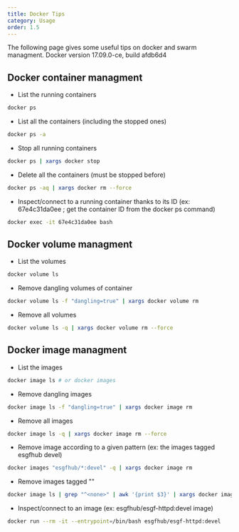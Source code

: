 ```yaml
---
title: Docker Tips
category: Usage
order: 1.5
---
```


The following page gives some useful tips on docker and swarm managment.
Docker version 17.09.0-ce, build afdb6d4

## Docker container managment

* List the running containers
```sh
docker ps
```

* List all the containers (including the stopped ones)
```sh
docker ps -a
```

* Stop all running containers
```sh
docker ps | xargs docker stop
```

* Delete all the containers (must be stopped before)
```sh
docker ps -aq | xargs docker rm --force
```

* Inspect/connect to a running container thanks to its ID (ex: 67e4c31da0ee ; get the container ID from the docker ps command)
```sh
docker exec -it 67e4c31da0ee bash
```

## Docker volume managment

* List the volumes
```sh
docker volume ls
```

* Remove dangling volumes of container
```sh
docker volume ls -f "dangling=true" | xargs docker volume rm 
```

* Remove all volumes
```sh
docker volume ls -q | xargs docker volume rm --force
```

## Docker image managment

* List the images
```sh
docker image ls # or docker images
```

* Remove dangling images
```sh
docker image ls -f "dangling=true" | xargs docker image rm 
```

* Remove all images
```sh
docker image ls -q | xargs docker image rm --force
```

* Remove image according to a given pattern (ex: the images tagged esgfhub devel)
```sh
docker images "esgfhub/*:devel" -q | xargs docker image rm
```

* Remove images tagged "<none>"
```sh
docker image ls | grep "^<none>" | awk '{print $3}' | xargs docker image rm --force
```

* Inspect/connect to an image (ex: esgfhub/esgf-httpd:devel image)
```sh
docker run --rm -it --entrypoint=/bin/bash esgfhub/esgf-httpd:devel
```